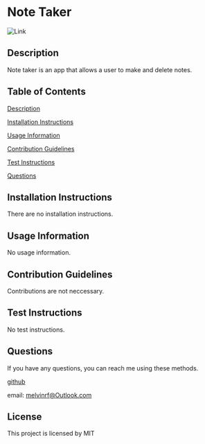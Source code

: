 # Note Taker
![Link](https://img.shields.io/github/license/campe0n/readme_generator?label=MIT&message=MIT&style=flat-square)

## Description
Note taker is an app that allows a user to make and delete notes.

## Table of Contents
[Description](#description)

[Installation Instructions](#installation-instructions)

[Usage Information](#usage-information)

[Contribution Guidelines](#contribution-guidelines)

[Test Instructions](#test-instructions)

[Questions](#questions)

## Installation Instructions
There are no installation instructions.

## Usage Information
No usage information.

## Contribution Guidelines
Contributions are not neccessary.

## Test Instructions
No test instructions.

## Questions
If you have any questions, you can reach me using these methods.

[github](https://github.com/campe0n)

email: melvinrf@Outlook.com

## License
This project is licensed by MIT
